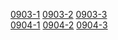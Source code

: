 [0903-1](https://cdn.jsdelivr.net/gh/ikqe/cnah/0903/0903.7z.001)  [0903-2](https://cdn.jsdelivr.net/gh/ikqe/cnah/0903/0903.7z.002)  [0903-3](https://cdn.jsdelivr.net/gh/ikqe/cnah/0903/0903.7z.003)  
[0904-1](https://cdn.jsdelivr.net/gh/ikqe/cnah/0904/0904.7z.001)  [0904-2](https://cdn.jsdelivr.net/gh/ikqe/cnah/0904/0904.7z.002)  [0904-3](https://cdn.jsdelivr.net/gh/ikqe/cnah/0904/0904.7z.003)
